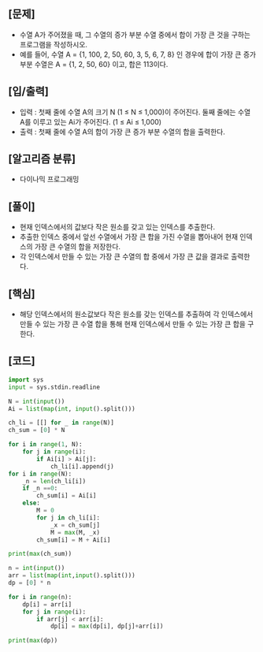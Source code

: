 <h2>[문제]</h2>

<ul>
    <li>수열 A가 주어졌을 때, 그 수열의 증가 부분 수열 중에서 합이 가장 큰 것을 구하는 프로그램을 작성하시오.</li>
    <li>예를 들어, 수열 A = {1, 100, 2, 50, 60, 3, 5, 6, 7, 8} 인 경우에 합이 가장 큰 증가 부분 수열은 A = {1, 2, 50, 60} 이고, 합은 113이다.</li>
</ul>

<h2>[입/출력]</h2>
<ul>
    <li>입력 : 첫째 줄에 수열 A의 크기 N (1 ≤ N ≤ 1,000)이 주어진다. 둘째 줄에는 수열 A를 이루고 있는 Ai가 주어진다. (1 ≤ Ai ≤ 1,000)</li>
    <li>출력 : 첫째 줄에 수열 A의 합이 가장 큰 증가 부분 수열의 합을 출력한다.</li>
</ul>

<h2>[알고리즘 분류]</h2>
<ul>
    <li>다이나믹 프로그래밍</li>
</ul>

<h2>[풀이]</h2>
<ul>
    <li>현재 인덱스에서의 값보다 작은 원소를 갖고 있는 인덱스를 추출한다.</li>
    <li>추출한 인덱스 중에서 앞선 수열에서 가장 큰 합을 가진 수열을 뽑아내어 현재 인덱스의 가장 큰 수열의 합을 저장한다.</li>
    <li>각 인덱스에서 만들 수 있는 가장 큰 수열의 합 중에서 가장 큰 값을 결과로 출력한다.</li>
</ul>

<h2>[핵심]</h2>
<ul>
    <li>해당 인덱스에서의 원소값보다 작은 원소를 갖는 인덱스를 추출하여 각 인덱스에서 만들 수 있는 가장 큰 수열 합을 통해 현재 인덱스에서 만들 수 있는 가장 큰 합을 구한다.</li>
</ul>

<h2>[코드]</h2>

```python
import sys
input = sys.stdin.readline

N = int(input())
Ai = list(map(int, input().split()))

ch_li = [[] for _ in range(N)]
ch_sum = [0] * N

for i in range(1, N):
    for j in range(i):
        if Ai[i] > Ai[j]:
            ch_li[i].append(j)
for i in range(N):
    _n = len(ch_li[i])           
    if _n ==0:
        ch_sum[i] = Ai[i]
    else:
        M = 0
        for j in ch_li[i]:
            _x = ch_sum[j]
            M = max(M, _x)    
        ch_sum[i] = M + Ai[i]

print(max(ch_sum))
```

```python
n = int(input())
arr = list(map(int,input().split()))
dp = [0] * n

for i in range(n):
    dp[i] = arr[i]
    for j in range(i):
        if arr[j] < arr[i]:
            dp[i] = max(dp[i], dp[j]+arr[i])

print(max(dp))
```

